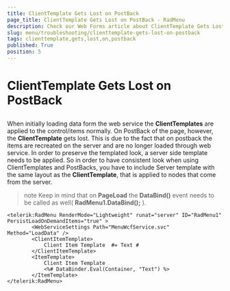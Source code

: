 ```yaml
---
title: ClientTemplate Gets Lost on PostBack
page_title: ClientTemplate Gets Lost on PostBack - RadMenu
description: Check our Web Forms article about ClientTemplate Gets Lost on PostBack.
slug: menu/troubleshooting/clienttemplate-gets-lost-on-postback
tags: clienttemplate,gets,lost,on,postback
published: True
position: 5
---
```


# ClientTemplate Gets Lost on PostBack

## 

When initially loading data form the web service the **ClientTemplates** are applied to the control/items normally. On PostBack of the page, however, the **ClientTemplate** gets lost. This is due to the fact that on postback the items are recreated on the server and are no longer loaded through web service. In order to preserve the templated look, a server side template needs to be applied. So in order to have consistent look when using ClientTemplates and PostBacks, you have to include Server template with the same layout as the **ClientTemplate**, that is applied to nodes that come from the server.

>note Keep in mind that on **PageLoad** the **DataBind()** event needs to be called as well( **RadMenu1.DataBind();** ).
>


````ASP.NET
<telerik:RadMenu RenderMode="Lightweight" runat="server" ID="RadMenu1" PersistLoadOnDemandItems="true" >
        <WebServiceSettings Path="MenuWcfService.svc" Method="LoadData" />
        <ClientItemTemplate>
            Client Item Template  #= Text #
        </ClientItemTemplate>
        <ItemTemplate>
            Client Item Template
            <%# DataBinder.Eval(Container, "Text") %>
        </ItemTemplate>
</telerik:RadMenu>
````



